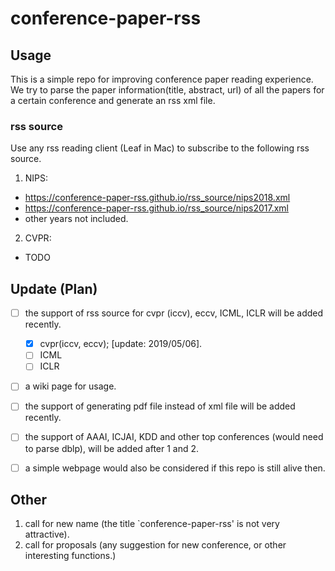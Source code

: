 # conference-paper-rss

## Usage

This is a simple repo for improving conference paper reading experience. We try to parse the paper information(title, abstract, url) of all the papers for a certain conference and generate an rss xml file.

### rss source
Use any rss reading client (Leaf in Mac) to subscribe to the following rss source.
1. NIPS:
 + https://conference-paper-rss.github.io/rss_source/nips2018.xml
 + https://conference-paper-rss.github.io/rss_source/nips2017.xml
 + other years not included.
2. CVPR:
 + TODO
## Update (Plan)

* [ ] the support of rss source for cvpr (iccv), eccv, ICML, ICLR will be added recently.
  * [x] cvpr(iccv, eccv);  \[update: 2019/05/06\].
  * [ ] ICML
  * [ ] ICLR
* [ ] a wiki page for usage.
* [ ] the support of generating pdf file instead of xml file will be added recently.
* [ ] the support of AAAI, ICJAI, KDD and other top conferences (would need to parse dblp), will be added after 1 and 2.
* [ ] a simple webpage would also be considered if this repo is still alive then.


## Other

1. call for new name (the title `conference-paper-rss' is not very attractive).
2. call for proposals (any suggestion for new conference, or other interesting functions.)
